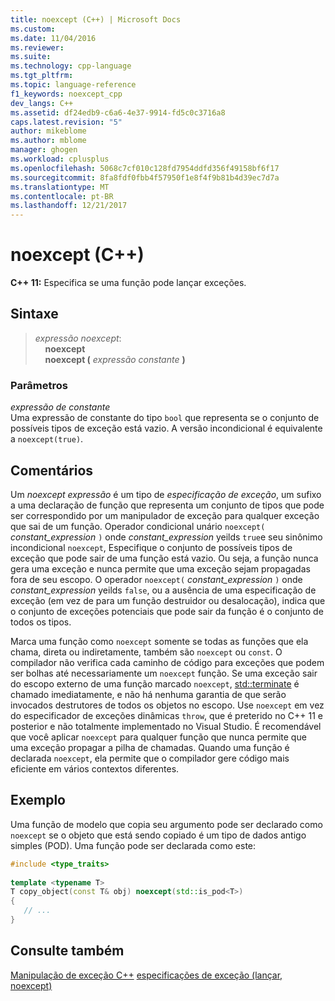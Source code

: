 ```yaml
---
title: noexcept (C++) | Microsoft Docs
ms.custom: 
ms.date: 11/04/2016
ms.reviewer: 
ms.suite: 
ms.technology: cpp-language
ms.tgt_pltfrm: 
ms.topic: language-reference
f1_keywords: noexcept_cpp
dev_langs: C++
ms.assetid: df24edb9-c6a6-4e37-9914-fd5c0c3716a8
caps.latest.revision: "5"
author: mikeblome
ms.author: mblome
manager: ghogen
ms.workload: cplusplus
ms.openlocfilehash: 5068c7cf010c128fd7954ddfd356f49158bf6f17
ms.sourcegitcommit: 8fa8fdf0fbb4f57950f1e8f4f9b81b4d39ec7d7a
ms.translationtype: MT
ms.contentlocale: pt-BR
ms.lasthandoff: 12/21/2017
---
```

# <a name="noexcept-c"></a>noexcept (C++)
**C++ 11:** Especifica se uma função pode lançar exceções.  
  
## <a name="syntax"></a>Sintaxe  
  
> *expressão noexcept*:  
> &nbsp;&nbsp;&nbsp;&nbsp;**noexcept**  
> &nbsp;&nbsp;&nbsp;&nbsp;**noexcept (** *expressão constante* **)**  
  
### <a name="parameters"></a>Parâmetros  
 *expressão de constante*  
 Uma expressão de constante do tipo `bool` que representa se o conjunto de possíveis tipos de exceção está vazio. A versão incondicional é equivalente a `noexcept(true)`.  
  
## <a name="remarks"></a>Comentários  
 Um *noexcept expressão* é um tipo de *especificação de exceção*, um sufixo a uma declaração de função que representa um conjunto de tipos que pode ser correspondido por um manipulador de exceção para qualquer exceção que sai de um função. Operador condicional unário `noexcept(` *constant_expression* `)` onde *constant_expression* yeilds `true`e seu sinônimo incondicional `noexcept`, Especifique o conjunto de possíveis tipos de exceção que pode sair de uma função está vazio. Ou seja, a função nunca gera uma exceção e nunca permite que uma exceção sejam propagadas fora de seu escopo. O operador `noexcept(` *constant_expression* `)` onde *constant_expression* yeilds `false`, ou a ausência de uma especificação de exceção (em vez de para um função destruidor ou desalocação), indica que o conjunto de exceções potenciais que pode sair da função é o conjunto de todos os tipos.  
 
 Marca uma função como `noexcept` somente se todas as funções que ela chama, direta ou indiretamente, também são `noexcept` ou `const`. O compilador não verifica cada caminho de código para exceções que podem ser bolhas até necessariamente um `noexcept` função. Se uma exceção sair do escopo externo de uma função marcado `noexcept`, [std::terminate](../standard-library/exception-functions.md#terminate) é chamado imediatamente, e não há nenhuma garantia de que serão invocados destrutores de todos os objetos no escopo. Use `noexcept` em vez do especificador de exceções dinâmicas `throw`, que é preterido no C++ 11 e posterior e não totalmente implementado no Visual Studio. É recomendável que você aplicar `noexcept` para qualquer função que nunca permite que uma exceção propagar a pilha de chamadas. Quando uma função é declarada `noexcept`, ela permite que o compilador gere código mais eficiente em vários contextos diferentes.    
  
## <a name="example"></a>Exemplo  
Uma função de modelo que copia seu argumento pode ser declarado como `noexcept` se o objeto que está sendo copiado é um tipo de dados antigo simples (POD). Uma função pode ser declarada como este:  
  
```cpp  
#include <type_traits>  
  
template <typename T>  
T copy_object(const T& obj) noexcept(std::is_pod<T>)  
{  
   // ...   
}  
```  
  
## <a name="see-also"></a>Consulte também  
 [Manipulação de exceção C++](../cpp/cpp-exception-handling.md) [especificações de exceção (lançar, noexcept)](../cpp/exception-specifications-throw-cpp.md)